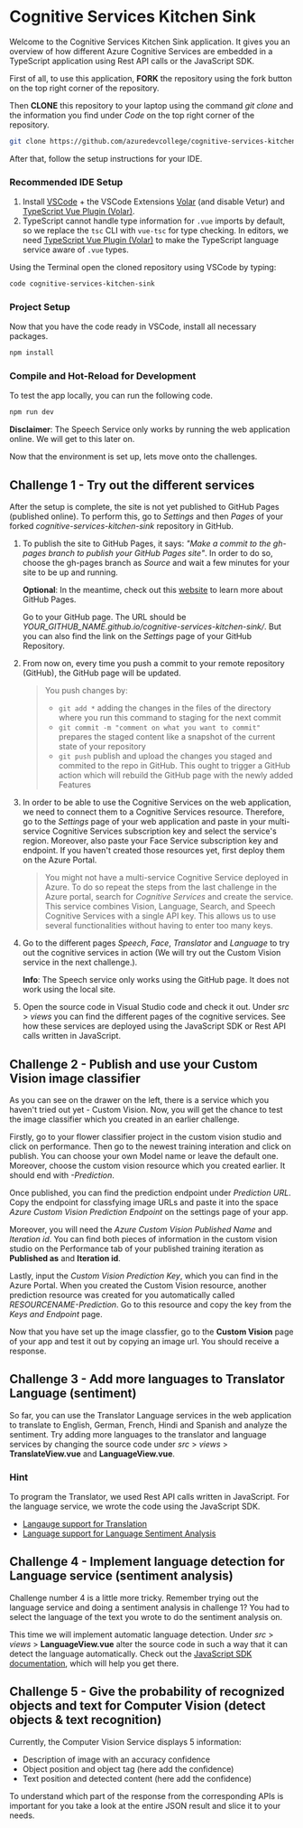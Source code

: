 # Cognitive Services Kitchen Sink

Welcome to the Cognitive Services Kitchen Sink application. It gives you an overview of how different Azure Cognitive Services are embedded in a TypeScript application using Rest API calls or the JavaScript SDK.

First of all, to use this application, **FORK** the repository using the fork button on the top right corner of the repository.

Then **CLONE** this repository to your laptop using the command _git clone_ and the information you find under _Code_ on the top right corner of the repository.

```sh
git clone https://github.com/azuredevcollege/cognitive-services-kitchen-sink.git
```

After that, follow the setup instructions for your IDE.

### Recommended IDE Setup

1. Install [VSCode](https://code.visualstudio.com/) + the VSCode Extensions [Volar](https://marketplace.visualstudio.com/items?itemName=johnsoncodehk.volar) (and disable Vetur) and [TypeScript Vue Plugin (Volar)](https://marketplace.visualstudio.com/items?itemName=johnsoncodehk.vscode-typescript-vue-plugin).
2. TypeScript cannot handle type information for `.vue` imports by default, so we replace the `tsc` CLI with `vue-tsc` for type checking. In editors, we need [TypeScript Vue Plugin (Volar)](https://marketplace.visualstudio.com/items?itemName=johnsoncodehk.vscode-typescript-vue-plugin) to make the TypeScript language service aware of `.vue` types.

Using the Terminal open the cloned repository using VSCode by typing:

```sh
code cognitive-services-kitchen-sink
```

### Project Setup

Now that you have the code ready in VSCode, install all necessary packages.

```sh
npm install
```

### Compile and Hot-Reload for Development

To test the app locally, you can run the following code.

```sh
npm run dev
```

**Disclaimer**: The Speech Service only works by running the web application online. We will get to this later on.

Now that the environment is set up, lets move onto the challenges.

## Challenge 1 - Try out the different services

After the setup is complete, the site is not yet published to GitHub Pages (published online). To perform this, go to _Settings_ and then _Pages_ of your forked _cognitive-services-kitchen-sink_ repository in GitHub.

1. To publish the site to GitHub Pages, it says:
   _"Make a commit to the gh-pages branch to publish your GitHub Pages site"_. In order to do so, choose the gh-pages branch as _Source_ and wait a few minutes for your site to be up and running.

   **Optional**: In the meantime, check out this [website](https://docs.github.com/en/pages/getting-started-with-github-pages) to learn more about GitHub Pages.

   Go to your GitHub page. The URL should be *YOUR_GITHUB_NAME.github.io/cognitive-services-kitchen-sink/*. But you can also find the link on the *Settings* page of your GitHub Repository.

1. From now on, every time you push a commit to your remote repository (GitHub), the GitHub page will be updated.
   > You push changes by:
      > - `git add *` adding the changes in the files of the directory where you run this command to staging for the next commit
      > - `git commit -m "comment on what you want to commit"` prepares the staged content like a snapshot of the current state of your repository
      > - `git push` publish and upload the changes you staged and commited to the repo in GitHub. This ought to trigger a GitHub action which will rebuild the GitHub page with the newly added Features

1. In order to be able to use the Cognitive Services on the web application, we need to connect them to a Cognitive Services resource. Therefore, go to the _Settings_ page of your web application and paste in your multi-service Cognitive Services subscription key and select the service's region. Moreover, also paste your Face Service subscription key and endpoint. If you haven't created those resources yet, first deploy them on the Azure Portal.
   > You might not have a multi-service Cognitive Service deployed in Azure. To do so repeat the steps from the last challenge in the Azure portal, search for *Cognitive Services* and create the service. This service combines Vision, Language, Search, and Speech Cognitive Services with a single API key. This allows us to use several functionalities without having to enter too many keys.

1. Go to the different pages _Speech_, _Face_, _Translator_ and _Language_ to try out the cognitive services in action (We will try out the Custom Vision service in the next challenge.).

   **Info**: The Speech service only works using the GitHub page. It does not work using the local site.

1. Open the source code in Visual Studio code and check it out. Under _src_ > _views_ you can find the different pages of the cognitive services. See how these services are deployed using the JavaScript SDK or Rest API calls written in JavaScript.

## Challenge 2 - Publish and use your Custom Vision image classifier

As you can see on the drawer on the left, there is a service which you haven't tried out yet - Custom Vision. Now, you will get the chance to test the image classifier which you created in an earlier challenge.

Firstly, go to your flower classifier project in the custom vision studio and click on performance. Then go to the newest training interation and click on publish. You can choose your own Model name or leave the default one. Moreover, choose the custom vision resource which you created earlier. It should end with _-Prediction_.

Once published, you can find the prediction endpoint under _Prediction URL_. Copy the endpoint for classfying image URLs and paste it into the space _Azure Custom Vision Prediction Endpoint_ on the settings page of your app.

Moreover, you will need the _Azure Custom Vision Published Name_ and _Iteration id_. You can find both pieces of information in the custom vision studio on the Performance tab of your published training iteration as **Published as** and **Iteration id**.

Lastly, input the _Custom Vision Prediction Key_, which you can find in the Azure Portal. When you created the Custom Vision resource, another prediction resource was created for you automatically called _RESOURCENAME-Prediction_. Go to this resource and copy the key from the _Keys and Endpoint_ page.

Now that you have set up the image classfier, go to the **Custom Vision** page of your app and test it out by copying an image url. You should receive a response.

## Challenge 3 - Add more languages to Translator Language (sentiment)

So far, you can use the Translator Language services in the web application to translate to English, German, French, Hindi and Spanish and analyze the sentiment. Try adding more languages to the translator and language services by changing the source code under _src_ > _views_ > **TranslateView.vue** and **LanguageView.vue**.

### Hint

To program the Translator, we used Rest API calls written in JavaScript. For the language service, we wrote the code using the JavaScript SDK.

- [Langauge support for Translation](https://docs.microsoft.com/en-us/azure/cognitive-services/translator/language-support)
- [Language support for Language Sentiment Analysis](https://docs.microsoft.com/en-us/azure/cognitive-services/language-service/sentiment-opinion-mining/language-support)

## Challenge 4 - Implement language detection for Language service (sentiment analysis)

Challenge number 4 is a little more tricky. Remember trying out the language service and doing a sentiment analysis in challenge 1? You had to select the language of the text you wrote to do the sentiment analysis on.

This time we will implement automatic language detection. Under _src_ > _views_ > **LanguageView.vue** alter the source code in such a way that it can detect the language automatically. Check out the [JavaScript SDK documentation](https://docs.microsoft.com/en-us/javascript/api/@azure/ai-text-analytics/?view=azure-node-latest), which will help you get there.

## Challenge 5 - Give the probability of recognized objects and text for Computer Vision (detect objects & text recognition)

Currently, the Computer Vision Service displays 5 information:

- Description of image with an accuracy confidence
- Object position and object tag (here add the confidence)
- Text position and detected content (here add the confidence)

To understand which part of the response from the corresponding APIs is important for you take a look at the entire JSON result and slice it to your needs.
